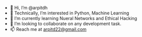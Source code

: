 - 👋 Hi, I’m @arpitdh
- 👀 Technically, I’m interested in Python, Machine Learning  
- 🌱 I’m currently learning Nueral Networks and Ethical Hacking
- 💞️ I’m looking to collaborate on any development task.
- 📫 Reach me at arpitd22@gmail.com 

<!---
arpitdh/arpitdh is a ✨ special ✨ repository because its `README.md` (this file) appears on your GitHub profile.
You can click the Preview link to take a look at your changes.
--->
